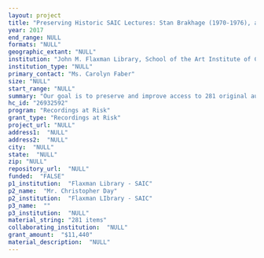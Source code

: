 ```yaml
--- 
layout: project 
title: "Preserving Historic SAIC Lectures: Stan Brakhage (1970-1976), and The Visiting Artists Program (1984-1996)"
year: 2017
end_range: NULL
formats: "NULL"
geographic_extant: "NULL"
institution: "John M. Flaxman Library, School of the Art Institute of Chicago (SAIC)."
institution_type: "NULL"
primary_contact: "Ms. Carolyn Faber"
size: "NULL"
start_range: "NULL"
summary: "Our goal is to preserve and improve access to 281 original audiocassette recordings of historic artists’ lectures given at SAIC: 83 recordings of Stan Brakhage’s classroom lectures (1970 - 1976) and 198 recordings of artists’ lectures from the Visiting Artists Program (VAP) (1984-1996). These rare audio artifacts reveal a deep cross section of artistic thought and practice among some of the most significant artists of the late 20th century. Age and format obsolescence require that the tapes are digitized for preservation and continued use. We will digitize all 281 tapes, creating preservation masters and access files, and updating metadata currently shared in our library catalogs. In keeping with our Core Values as educators, we are committed to making these original recordings as broadly available as possible for teaching, research and inspiration."
hc_id: "26932592"
program: "Recordings at Risk"
grant_type: "Recordings at Risk"
project_url: "NULL"
address1:  "NULL"
address2:  "NULL"
city:  "NULL"
state:  "NULL"
zip: "NULL"
repository_url:  "NULL"
funded:  "FALSE"
p1_institution:  "Flaxman Library - SAIC"
p2_name:  "Mr. Christopher Day"
p2_institution:  "Flaxman LIbrary - SAIC"
p3_name:  ""
p3_institution:  "NULL"
material_string: "281 items"
collaborating_institution:  "NULL"
grant_amount:  "$11,440"
material_description:  "NULL"
---
```

